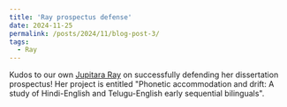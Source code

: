 ```yaml
---
title: 'Ray prospectus defense'
date: 2024-11-25
permalink: /posts/2024/11/blog-post-3/
tags:
  - Ray
---
```


Kudos to our own <a href="https://jupitararay.github.io/" target="_blank" rel="noopener noreferrer">Jupitara Ray</a> on successfully defending her dissertation prospectus! Her project is entitled "Phonetic accommodation and drift: A study of Hindi-English and Telugu-English early sequential bilinguals".
